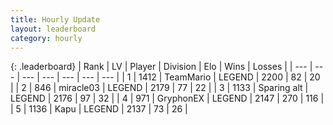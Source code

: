 ```yaml
---
title: Hourly Update
layout: leaderboard
category: hourly
---
```


{: .leaderboard}
| Rank | LV | Player | Division | Elo | Wins | Losses |
| --- | --- | --- | --- | --- | --- | --- |
| <span data-change="0">1</span> | 1412 | <span title="ID: 164871">TeamMario</span> | LEGEND | <span data-change="0">2200</span> | <span data-change="0">82</span> | <span data-change="0">20</span> |
| <span data-change="0">2</span> | 846 | <span title="ID: 416373">miracle03</span> | LEGEND | <span data-change="0">2179</span> | <span data-change="0">77</span> | <span data-change="0">22</span> |
| <span data-change="0">3</span> | 1133 | <span title="ID: 203132">Sparing alt</span> | LEGEND | <span data-change="0">2176</span> | <span data-change="0">97</span> | <span data-change="0">32</span> |
| <span data-change="0">4</span> | 971 | <span title="ID: 315148">GryphonEX</span> | LEGEND | <span data-change="6">2147</span> | <span data-change="6">270</span> | <span data-change="2">116</span> |
| <span data-change="0">5</span> | 1136 | <span title="ID: 204953">Kapu</span> | LEGEND | <span data-change="0">2137</span> | <span data-change="0">73</span> | <span data-change="0">26</span> |